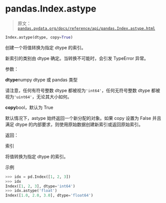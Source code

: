 # pandas.Index.astype

> 原文：[`pandas.pydata.org/docs/reference/api/pandas.Index.astype.html`](https://pandas.pydata.org/docs/reference/api/pandas.Index.astype.html)

```py
Index.astype(dtype, copy=True)
```

创建一个将值转换为指定 dtype 的索引。

新索引的类别由 dtype 确定。当转换不可能时，会引发 TypeError 异常。

参数：

**dtype**numpy dtype 或 pandas 类型

请注意，任何有符号整数 dtype 都被视为`'int64'`，任何无符号整数 dtype 都被视为`'uint64'`，无论其大小如何。

**copy**bool，默认为 True

默认情况下，astype 始终返回一个新分配的对象。如果 copy 设置为 False 并且满足 dtype 的内部要求，则使用原始数据创建新索引或返回原始索引。

返回：

索引

将值转换为指定 dtype 的索引。

示例

```py
>>> idx = pd.Index([1, 2, 3])
>>> idx
Index([1, 2, 3], dtype='int64')
>>> idx.astype('float')
Index([1.0, 2.0, 3.0], dtype='float64') 
```

